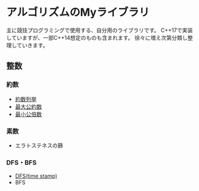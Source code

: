 # アルゴリズムのMyライブラリ
主に競技プログラミングで使用する、自分用のライブラリです。
C++17で実装していますが、一部C++14想定のものも含まれます。
徐々に増え次第分類し整理していきます。

## 整数

### 約数
- [約数列挙](https://github.com/shu8Cream/algorithm/blob/main/divisor.cpp)
- [最大公約数](https://github.com/shu8Cream/algorithm/blob/main/gcd.cpp)
- [最小公倍数](https://github.com/shu8Cream/algorithm/blob/main/lcm.cpp)

### 素数
- エラトステネスの篩

### DFS・BFS
- [DFS(time stamp)](https://github.com/shu8Cream/algorithm/blob/main/dfs.cpp)
- BFS
